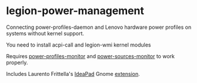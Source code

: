 # legion-power-management

Connecting power-profiles-daemon and Lenovo hardware power profiles on systems without kernel support.

You need to install acpi-call and legion-wmi kernel modules

Requires [power-profiles-monitor](https://github.com/DmitriySafronov/power-profiles-monitor) and [power-sources-monitor](https://github.com/DmitriySafronov/power-sources-monitor) to work properly.

Includes Laurento Frittella's [IdeaPad](https://github.com/laurento/gnome-shell-extension-ideapad) Gnome [extension](https://extensions.gnome.org/extension/2992/ideapad/).
